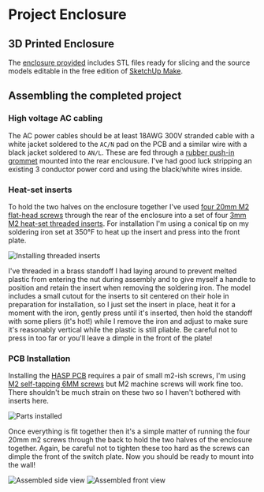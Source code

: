 # Project Enclosure

## 3D Printed Enclosure

The [enclosure provided](../3D_Printable_Models) includes STL files ready for slicing and the source models editable in the free edition of [SketchUp Make](https://www.sketchup.com/download).

## Assembling the completed project

### High voltage AC cabling

The AC power cables should be at least 18AWG 300V stranded cable with a white jacket soldered to the `AC/N` pad on the PCB and a similar wire with a black jacket soldered to `AN/L`.  These are fed through a [rubber push-in grommet](https://www.mcmaster.com/#9600k41) mounted into the rear enclousure.  I've had good luck stripping an existing 3 conductor power cord and using the black/white wires inside.

### Heat-set inserts

To hold the two halves on the enclosure together I've used [four 20mm M2 flat-head screws](https://www.amazon.com/gp/product/B000FN3Q94) through the rear of the enclosure into a set of four [3mm M2 heat-set threaded inserts](https://www.amazon.com/gp/product/B01IZ157KS).  For installation I'm using a conical tip on my soldering iron set at 350°F to heat up the insert and press into the front plate.

![Installing threaded inserts](https://github.com/aderusha/HASwitchPlate/blob/master/Documentation/Images/Assembly_Installing_Inserts.jpg?raw=true)

I've threaded in a brass standoff I had laying around to prevent melted plastic from entering the nut during assembly and to give myself a handle to position and retain the insert when removing the soldering iron.  The model includes a small cutout for the inserts to sit centered on their hole in preparation for installation, so I just set the insert in place, heat it for a moment with the iron, gently press until it's inserted, then hold the standoff with some pliers (it's hot!) while I remove the iron and adjust to make sure it's reasonably vertical while the plastic is still pliable.  Be careful not to press in too far or you'll leave a dimple in the front of the plate!

### PCB Installation

Installing the [HASP PCB](../PCB) requires a pair of small m2-ish screws, I'm using [M2 self-tapping 6MM screws](https://www.amazon.com/gp/product/B01FXGHO2M) but M2 machine screws will work fine too.  There shouldn't be much strain on these two so I haven't bothered with inserts here.

![Parts installed](https://github.com/aderusha/HASwitchPlate/blob/master/Documentation/Images/PCB_Assembly_Parts_Installed.jpg?raw=true)

Once everything is fit together then it's a simple matter of running the four 20mm m2 screws through the back to hold the two halves of the enclosure together.  Again, be careful not to tighten these too hard as the screws can dimple the front of the switch plate.  Now you should be ready to mount into the wall!

![Assembled side view](https://github.com/aderusha/HASwitchPlate/blob/master/Documentation/Images/Assembly_Assembled_Side.jpg?raw=true) ![Assembled front view](https://github.com/aderusha/HASwitchPlate/blob/master/Documentation/Images/Assembly_Assembled_Front.jpg?raw=true)